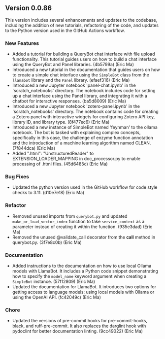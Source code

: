 ## Version 0.0.86

This version includes several enhancements and updates to the codebase, including the addition of new tutorials, refactoring of the code, and updates to the Python version used in the GitHub Actions workflow.

### New Features

- Added a tutorial for building a QueryBot chat interface with file upload functionality. This tutorial guides users on how to build a chat interface using the QueryBot and Panel libraries. (4b5799a) (Eric Ma)
- Introduced a new tutorial in the documentation that guides users on how to create a simple chat interface using the `SimpleBot` class from the `llamabot` library and the `Panel` library. (efaef316) (Eric Ma)
- Introduced a new Jupyter notebook 'panel-chat.ipynb' in the 'scratch_notebooks' directory. The notebook includes code for setting up a chat interface using the Panel library, and integrating it with a chatbot for interactive responses. (ba5d8009) (Eric Ma)
- Introduced a new Jupyter notebook 'zotero-panel.ipynb' in the 'scratch_notebooks' directory. The notebook contains code for creating a Zotero panel with interactive widgets for configuring Zotero API key, library ID, and library type. (8f477ec6) (Eric Ma)
- Introduced a new instance of SimpleBot named 'feynman' to the ollama notebook. The bot is tasked with explaining complex concepts, specifically in this case, the challenge of enzyme function annotation and the introduction of a machine learning algorithm named CLEAN. (7f844dca) (Eric Ma)
- Added ".html": "UnstructuredReader" to EXTENSION_LOADER_MAPPING in doc_processor.py to enable processing of .html files. (45d6485c) (Eric Ma)

### Bug Fixes

- Updated the python version used in the GitHub workflow for code style checks to 3.11. (d10e7e18) (Eric Ma)

### Refactor

- Removed unused imports from `querybot.py` and updated `make_or_load_vector_index` function to take `service_context` as a parameter instead of creating it within the function. (935e3dad) (Eric Ma)
- Removed the unused @validate_call decorator from the __call__ method in querybot.py. (3f7e8c0b) (Eric Ma)

### Documentation

- Added instructions to the documentation on how to use local Ollama models with LlamaBot. It includes a Python code snippet demonstrating how to specify the `model_name` keyword argument when creating a `SimpleBot` instance. (57f12809) (Eric Ma)
- Updated the documentation for LlamaBot. It introduces two options for getting access to language models: using local models with Ollama or using the OpenAI API. (fc42049c) (Eric Ma)

### Chore

- Updated the versions of pre-commit hooks for pre-commit-hooks, black, and ruff-pre-commit. It also replaces the darglint hook with pydoclint for better documentation linting. (9cc49022) (Eric Ma)
